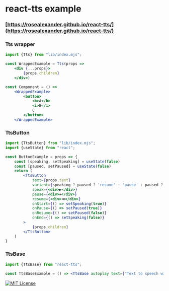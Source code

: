 # react-tts example
### [https://rosealexander.github.io/react-tts/](https://rosealexander.github.io/react-tts/)

### Tts wrapper
```jsx
import {Tts} from "lib/index.mjs";

const WrappedExample = Tts(props =>
    <div {...props}>
        {props.children}
    </div>)

const Component = () =>
    <WrappedExample>
        <button>
            <b>A</b>
            <i>B</i>
            C
        </button>
    </WrappedExample>
```

### TtsButton
```jsx
import {TtsButton} from "lib/index.mjs";
import {useState} from "react";

const ButtonExample = props => {
    const [speaking, setSpeaking] = useState(false)
    const [paused, setPaused] = useState(false)
    return (
        <TtsButton
            text={props.text}
            variant={speaking ? paused ? 'resume' : 'pause' : paused ? 'resume' : 'speak'}
            speak={<div>▶️</div>}
            pause={<div>⏸</div>}
            resume={<div>⏯️</div>}
            onStart={() => setSpeaking(true)}
            onPause={() => setPaused(true)}
            onResume={() => setPaused(false)}
            onEnd={() => setSpeaking(false)}
        >
            {props.children}
        </TtsButton>
    )
}
```

### TtsBase
```jsx
import {TtsBase} from "react-tts";

const TtsBaseExample = () => <TtsBase autoplay text={"Text to speech will autoplay each time component renders"}/>
```
[![MIT License][license-shield]][license-url] 

[license-shield]: https://img.shields.io/github/license/rosealexander/react-tts.svg?style=for-the-badge
[license-url]: https://github.com/rosealexander/react-tts/blob/master/LICENSE
